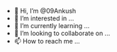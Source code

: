 - 👋 Hi, I’m @09Ankush
- 👀 I’m interested in ...
- 🌱 I’m currently learning ...
- 💞️ I’m looking to collaborate on ...
- 📫 How to reach me ...

<!---
09Ankush/09Ankush is a ✨ special ✨ repository because its `README.md` (this file) appears on your GitHub profile.
You can click the Preview link to take a look at your changes.
--->
